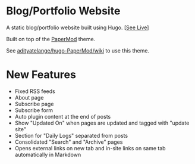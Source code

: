 # Blog/Portfolio Website

A static blog/portfolio website built using Hugo. [[See Live](https://belwalkarvarad.tech)]

Built on top of the [PaperMod](https://github.com/adityatelange/hugo-PaperMod) theme.

See [adityatelange/hugo-PaperMod/wiki](https://github.com/adityatelange/hugo-PaperMod/wiki) to use this theme.

# New Features

* Fixed RSS feeds
* About page
* Subscribe page
* Subscribe form
* Auto plugin content at the end of posts
* Show "Updated On" when pages are updated and tagged with "update site"
* Section for "Daily Logs" separated from posts
* Consolidated "Search" and "Archive" pages
* Opens external links on new tab and in-site links on same tab automatically in Markdown